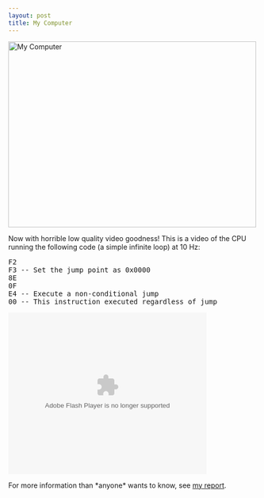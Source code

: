 ```yaml
---
layout: post
title: My Computer
---
```

<p><a href="http://www.flickr.com/photos/stephenenglish/504592665/" title="Photo Sharing"><img src="http://farm1.static.flickr.com/207/504592665_9e0a7541fb.jpg" width="500" height="375" alt="My Computer" /></a></p>
<p>Now with horrible low quality video goodness! This is a video of the CPU running the following code (a simple infinite loop) at 10 Hz:</p>
<pre>F2
F3 -- Set the jump point as 0x0000
8E
0F
E4 -- Execute a non-conditional jump
00 -- This instruction executed regardless of jump
</pre>
<p><embed style="width:400px; height:326px;" id="VideoPlayback" type="application/x-shockwave-flash" src="http://video.google.com/googleplayer.swf?docId=1383045303162749948&hl=en-GB" flashvars=""> </embed></p>
<p>For more information than *anyone* wants to know, see <a href="http://users.ecs.soton.ac.uk/~se204/report.pdf">my report</a>.</p><div class="blogger-post-footer"><img width='1' height='1' src='https://blogger.googleusercontent.com/tracker/6550447907550133610-1335596266441205194?l=www.secomputing.co.uk' alt='' /></div>
